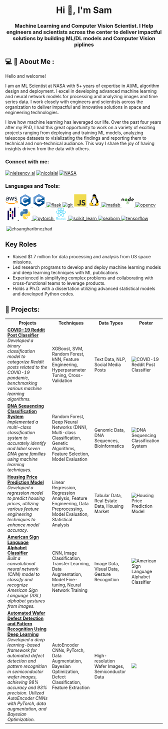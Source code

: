 
<h1 align="center">Hi 👋, I'm Sam</h1>
<h3 align="center">Machine Learning and Computer Vision Scientist. I Help engineers and scientists across the center to deliver impactful solutions by building ML/DL models and Computer Vision piplines </h3>


 
<h2> 💻 💼 About Me : </h2>
Hello and welcome!

I am an ML Scientist at NASA with 5+ years of expertise in AI/ML algorithm design and deployment. I excel in developing advanced machine learning and neural network models for processing and analyzing images and time series data. I work closely with engineers and scientists across the organization to deliver impactful and innovative solutions in space and engineering technologies.

I love how machine learning has leveraged our life. Over the past four years after my PhD, I had this great opportunity to work on a variety of exciting projects ranging from deploying and training ML models, analyzing telescope datasets to visializating the findings and reporting them to technical and non-technical audiance. This way I share the joy of having insights driven from the data with others.  


<h3 align="left">Connect with me:</h3>
<p align="left">
<a href="https://twitter.com/exoEhsan" target="blank"><img align="center" src="https://raw.githubusercontent.com/rahuldkjain/github-profile-readme-generator/master/src/images/icons/Social/twitter.svg" alt="nielsencv_ai" height="30" width="40" /></a>
<a href="https://www.linkedin.com/in/ehsan-gharib-nezhad/" target="blank"><img align="center" src="https://raw.githubusercontent.com/rahuldkjain/github-profile-readme-generator/master/src/images/icons/Social/linked-in-alt.svg" alt="nicolaiai" height="30" width="40" /></a>
<a href="https://www.nasa.gov/people/ehsan-sam-gharib-nezhad/" target="_blank">
  <img align="center" src="https://upload.wikimedia.org/wikipedia/commons/e/e5/NASA_logo.svg" alt="NASA" height="40" width="40" />
</a>
 
</p>

<h3 align="left">Languages and Tools:</h3>
<p align="left"> 
 <a href="https://aws.amazon.com" target="_blank" rel="noreferrer"> <img src="https://raw.githubusercontent.com/devicons/devicon/master/icons/amazonwebservices/amazonwebservices-original-wordmark.svg" alt="aws" width="40" height="40"/> 
 </a> <a href="https://www.cprogramming.com/" target="_blank" rel="noreferrer"> <img src="https://raw.githubusercontent.com/devicons/devicon/master/icons/c/c-original.svg" alt="c" width="40" height="40"/> </a> <a href="https://www.w3schools.com/cpp/" target="_blank" rel="noreferrer"> <img src="https://raw.githubusercontent.com/devicons/devicon/master/icons/cplusplus/cplusplus-original.svg" alt="cplusplus" width="40" height="40"/> </a> <a href="https://flask.palletsprojects.com/" target="_blank" rel="noreferrer"> <img src="https://www.vectorlogo.zone/logos/pocoo_flask/pocoo_flask-icon.svg" alt="flask" width="40" height="40"/> </a> <a href="https://git-scm.com/" target="_blank" rel="noreferrer"> <img src="https://www.vectorlogo.zone/logos/git-scm/git-scm-icon.svg" alt="git" width="40" height="40"/> </a> <a href="https://developer.mozilla.org/en-US/docs/Web/JavaScript" target="_blank" rel="noreferrer"> <img src="https://raw.githubusercontent.com/devicons/devicon/master/icons/javascript/javascript-original.svg" alt="javascript" width="40" height="40"/> </a> <a href="https://www.linux.org/" target="_blank" rel="noreferrer"> <img src="https://raw.githubusercontent.com/devicons/devicon/master/icons/linux/linux-original.svg" alt="linux" width="40" height="40"/> </a> <a href="https://www.mathworks.com/" target="_blank" rel="noreferrer"> <img src="https://upload.wikimedia.org/wikipedia/commons/2/21/Matlab_Logo.png" alt="matlab" width="40" height="40"/> </a> <a href="https://nodejs.org" target="_blank" rel="noreferrer"> <img src="https://raw.githubusercontent.com/devicons/devicon/master/icons/nodejs/nodejs-original-wordmark.svg" alt="nodejs" width="40" height="40"/> </a> <a href="https://opencv.org/" target="_blank" rel="noreferrer"> <img src="https://www.vectorlogo.zone/logos/opencv/opencv-icon.svg" alt="opencv" width="40" height="40"/> </a> <a href="https://pandas.pydata.org/" target="_blank" rel="noreferrer"> <img src="https://raw.githubusercontent.com/devicons/devicon/2ae2a900d2f041da66e950e4d48052658d850630/icons/pandas/pandas-original.svg" alt="pandas" width="40" height="40"/> </a> <a href="https://www.python.org" target="_blank" rel="noreferrer"> <img src="https://raw.githubusercontent.com/devicons/devicon/master/icons/python/python-original.svg" alt="python" width="40" height="40"/> </a> <a href="https://pytorch.org/" target="_blank" rel="noreferrer"> <img src="https://www.vectorlogo.zone/logos/pytorch/pytorch-icon.svg" alt="pytorch" width="40" height="40"/> </a> <a href="https://reactjs.org/" target="_blank" rel="noreferrer"> <img src="https://raw.githubusercontent.com/devicons/devicon/master/icons/react/react-original-wordmark.svg" alt="react" width="40" height="40"/> </a> <a href="https://scikit-learn.org/" target="_blank" rel="noreferrer"> <img src="https://upload.wikimedia.org/wikipedia/commons/0/05/Scikit_learn_logo_small.svg" alt="scikit_learn" width="40" height="40"/> </a> <a href="https://seaborn.pydata.org/" target="_blank" rel="noreferrer"> <img src="https://seaborn.pydata.org/_images/logo-mark-lightbg.svg" alt="seaborn" width="40" height="40"/> </a> <a href="https://www.tensorflow.org" target="_blank" rel="noreferrer"> <img src="https://www.vectorlogo.zone/logos/tensorflow/tensorflow-icon.svg" alt="tensorflow" width="40" height="40"/> </a> </p>

<p>&nbsp;<img align="center" src="https://github-readme-stats.vercel.app/api?username=ehsangharibnezhad&show_icons=true&theme=dark&locale=en" alt="ehsangharibnezhad" /></p>





## Key Roles

   - Raised $1.7 million for data processing and analysis from US space missions.
   - Led research programs to develop and deploy machine learning models and deep learning techniques with ML publications
   - Experienced in simplifying complex problems and collaborating with cross-functional teams to leverage products.
   - Holds a Ph.D. with a dissertation utilizing advanced statistical models and developed Python codes.



## 💼 Projects:
<table>
  <tr>
    <th>Projects</th>
    <th>Techniques</th>
    <th>Data Types</th>
    <th>Poster</th>
  </tr>
  <tr>
    <td>
      <a href="https://github.com/EhsanGharibNezhad/Reddit_pandemic_Covid_NLP"><strong>COVID-19 Reddit Post Classifier</strong></a><br>
      <em>Developed a binary classification model to categorize Reddit posts related to the COVID-19 pandemic, benchmarking various machine learning algorithms.</em>
    </td>
    <td>XGBoost, SVM, Random Forest, kNN, Feature Engineering, Hyperparameter Tuning, Cross-Validation</td>
    <td>Text Data, NLP, Social Media Posts</td>
    <td><img src="https://www.cnet.com/a/img/resize/f02a9f6e90e5c39347a2b44fb01e11f8a7656663/hub/2020/12/15/999f6acd-77f2-4bdf-9ac3-38c9335eecdf/gettyimages-1209519819.jpg?auto=webp&fit=crop&height=675&width=1200" alt="COVID-19 Reddit Post Classifier" width="200"></td>
  </tr>
  <tr>
    <td>
      <a href="https://github.com/EhsanGharibNezhad/DNA_Sequencing_Using_Machine_Learning_Algorithms"><strong>DNA Sequencing Classification System</strong></a><br>
      <em>Implemented a multi-class classification system to accurately identify and label seven DNA gene families using machine learning techniques.</em>
    </td>
    <td>Random Forest, Deep Neural Networks (DNN), Multi-class Classification, Genetic Algorithms, Feature Selection, Model Evaluation</td>
    <td>Genomic Data, DNA Sequences, Bioinformatics</td>
    <td><img src="https://biocorecrg.github.io/CRG_Bioinformatics_for_Biologists_2021/pics/dna_title.jpg" alt="DNA Sequencing Classification System" width="200"></td>
  </tr>
  <tr>
    <td>
      <a href="https://github.com/EhsanGharibNezhad/Prediction-of-the-Housing-Price-Using-Machine-Learning-Tools"><strong>Housing Price Prediction Model</strong></a><br>
      <em>Developed a regression model to predict housing prices, utilizing various feature engineering techniques to enhance model accuracy.</em>
    </td>
    <td>Linear Regression, Regression Analysis, Feature Engineering, Data Preprocessing, Model Evaluation, Statistical Analysis</td>
    <td>Tabular Data, Real Estate Data, Housing Market</td>
    <td><img src="https://www.forbes.com/advisor/wp-content/uploads/2022/04/housing_crash.jpg" alt="Housing Price Prediction Model" width="200"></td>
  </tr>
  <tr>
    <td>
      <a href="https://github.com/EhsanGharibNezhad/ASL_alphabet_cnn_model_for_GA"><strong>American Sign Language Alphabet Classifier</strong></a><br>
      <em>Built a convolutional neural network (CNN) model to classify and recognize American Sign Language (ASL) alphabet gestures from images.</em>
    </td>
    <td>CNN, Image Classification, Transfer Learning, Data Augmentation, Model Fine-tuning, Neural Network Training</td>
    <td>Image Data, Visual Data, Gesture Recognition</td>
    <td><img src="https://media.springernature.com/lw685/springer-static/image/art%3A10.1007%2Fs00521-019-04691-y/MediaObjects/521_2019_4691_Fig1_HTML.png" alt="American Sign Language Alphabet Classifier" width="200">
    </td>
  </tr>

 <tr>
    <td>
      <a href="https://github.com/EhsanGharibNezhad/Wafer_Defect_Detection_Deep_Learning"><strong>Automated Wafer Defect Detection and Pattern Recognition Using Deep Learning</strong></a><br> <em>Developed a deep learning-based framework for automated defect detection and pattern recognition in semiconductor wafer images, achieving 98% accuracy and 93% precision. Utilized AutoEncoder CNNs with PyTorch, data augmentation, and Bayesian Optimization.</em> </td> <td>AutoEncoder CNNs, PyTorch, Data Augmentation, Bayesian Optimization, Defect Classification, Feature Extraction</td> <td>High-resolution Wafer Images, Semiconductor Data</td> <td><img src="https://www.cognex.com/library/media/industry/electronics-products/semiconductor-wafer-inspection.jpg?sc_lang=en&h=250&w=350&la=en&hash=83FE10BC686AD852783D376BCE955DC3" width="200"></td> </tr> 
 
</table>






